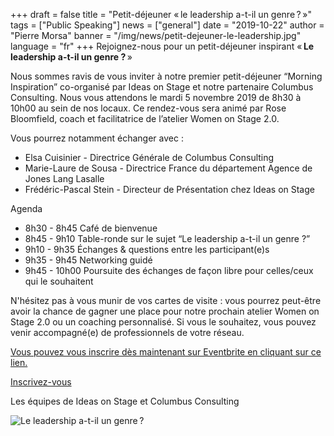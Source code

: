+++
draft = false
title = "Petit-déjeuner « le leadership a-t-il un genre ? »"
tags = ["Public Speaking"]
news = ["general"]
date = "2019-10-22"
author = "Pierre Morsa"
banner = "/img/news/petit-dejeuner-le-leadership.jpg"
language = "fr"
+++
Rejoignez-nous pour un petit-déjeuner inspirant « **Le leadership a-t-il un genre ?** »

Nous sommes ravis de vous inviter à notre premier petit-déjeuner “Morning Inspiration” co-organisé par Ideas on Stage et notre partenaire Columbus Consulting.
Nous vous attendons le mardi 5 novembre 2019 de 8h30 à 10h00 au sein de nos locaux. Ce rendez-vous sera animé par Rose Bloomfield, coach et facilitatrice de l’atelier Women on Stage 2.0.

Vous pourrez notamment échanger avec :

* Elsa Cuisinier - Directrice Générale de Columbus Consulting
* Marie-Laure de Sousa - Directrice France du département Agence de Jones Lang Lasalle
* Frédéric-Pascal Stein - Directeur de Présentation chez Ideas on Stage

Agenda

* 8h30 - 8h45	Café de bienvenue
* 8h45 - 9h10	Table-ronde sur le sujet “Le leadership a-t-il un genre ?”
* 9h10 - 9h35	Échanges & questions entre les participant(e)s
* 9h35 - 9h45	Networking guidé
* 9h45 - 10h00 Poursuite des échanges de façon libre pour celles/ceux qui le souhaitent

N'hésitez pas à vous munir de vos cartes de visite : vous pourrez peut-être avoir la chance de gagner une place pour notre prochain atelier Women on Stage 2.0 ou un coaching personnalisé. Si vous le souhaitez, vous pouvez venir accompagné(e) de professionnels de votre réseau.

[Vous pouvez vous inscrire dès maintenant sur Eventbrite en cliquant sur ce lien.](https://www.eventbrite.fr/e/inscription-morning-inspiration-par-ideas-on-stage-columbus-consulting-71763379199)

<a href="https://www.eventbrite.fr/e/inscription-morning-inspiration-par-ideas-on-stage-columbus-consulting-71763379199" target="_blank" class="critical--button-primary btn-register">Inscrivez-vous</a>

Les équipes de Ideas on Stage et Columbus Consulting

![Le leadership a-t-il un genre ?](/img/news/petit-dejeuner-le-leadership.jpg")